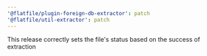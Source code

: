 ```yaml
---
'@flatfile/plugin-foreign-db-extractor': patch
'@flatfile/util-extractor': patch
---
```


This release correctly sets the file's status based on the success of extraction
